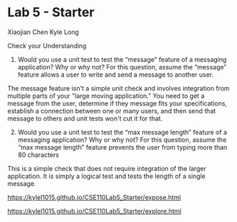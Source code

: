 # Lab 5 - Starter
Xiaojian Chen
Kyle Long

Check your Understanding
1. Would you use a unit test to test the “message” feature of a messaging application? Why or why not? For this question, assume the “message” feature allows a user to write and send a message to another user.

The message feature isn't a simple unit check and involves integration from multiple parts of your "large moving application." You need to get a message from the user, determine if they message fits your specifications, establish a connection between one or many users, and then send that message to others and unit tests won't cut it for that.

2. Would you use a unit test to test the “max message length” feature of a messaging application? Why or why not? For this question, assume the “max message length” feature prevents the user from typing more than 80 characters

This is a simple check that does not require integration of the larger application. It is simply a logical test and tests the length of a single message.

https://kylel1015.github.io/CSE110Lab5_Starter/expose.html

https://kylel1015.github.io/CSE110Lab5_Starter/explore.html
